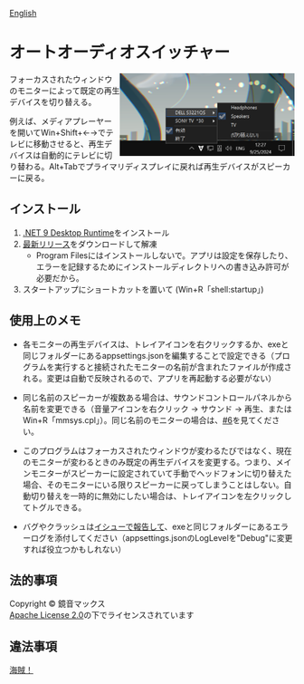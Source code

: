 [English](README.md)

# オートオーディオスイッチャー

<img src=".github/images/screenshot_ja.png" width="309" align="right" />

フォーカスされたウィンドウのモニターによって既定の再生デバイスを切り替える。

例えば、メディアプレーヤーを開いてWin+Shift+←→でテレビに移動させると、再生デバイスは自動的にテレビに切り替わる。Alt+Tabでプライマリディスプレイに戻れば再生デバイスがスピーカーに戻る。

## インストール

1. [.NET 9 Desktop Runtime](https://dotnet.microsoft.com/ja-jp/download/dotnet/9.0)をインストール
2. [最新リリース](https://github.com/maxkagamine/AutoAudioSwitcher/releases/latest)をダウンロードして解凍
   - Program Filesにはインストールしないで。アプリは設定を保存したり、エラーを記録するためにインストールディレクトリへの書き込み許可が必要だから。
3. スタートアップにショートカットを置いて (Win+R「shell:startup」)

## 使用上のメモ

- 各モニターの再生デバイスは、トレイアイコンを右クリックするか、exeと同じフォルダーにあるappsettings.jsonを編集することで設定できる（プログラムを実行すると接続されたモニターの名前が含まれたファイルが作成される。変更は自動で反映されるので、アプリを再起動する必要がない）

- 同じ名前のスピーカーが複数ある場合は、サウンドコントロールパネルから名前を変更できる（音量アイコンを右クリック → サウンド → 再生、または Win+R「mmsys.cpl」）。同じ名前のモニターの場合は、[#6](https://github.com/maxkagamine/AutoAudioSwitcher/issues/6)を見てください。

- このプログラムはフォーカスされたウィンドウが変わるたびではなく、現在のモニターが変わるときのみ既定の再生デバイスを変更する。つまり、メインモニターがスピーカーに設定されていて手動でヘッドフォンに切り替えた場合、そのモニターにいる限りスピーカーに戻ってしまうことはしない。自動切り替えを一時的に無効にしたい場合は、トレイアイコンを左クリックしてトグルできる。

- バグやクラッシュは[イシューで報告して](https://github.com/maxkagamine/AutoAudioSwitcher/issues/new)、exeと同じフォルダーにあるエラーログを添付してください（appsettings.jsonのLogLevelを"Debug"に変更すれば役立つかもしれない）

## 法的事項

Copyright © 鏡音マックス  
[Apache License 2.0](LICENSE.txt)の下でライセンスされています

## 違法事項

[海賊！](https://www.youtube.com/watch?v=NSZhIAfR6dA)
